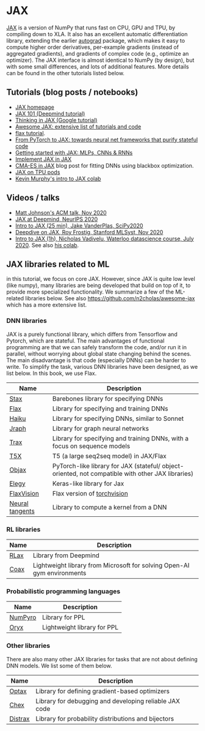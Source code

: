 # JAX 


[JAX](https://github.com/google/jax) is a  version of NumPy that runs fast on CPU, GPU and TPU, by compiling down to XLA. It also has an excellent automatic differentiation library, extending the earlier [autograd](https://github.com/hips/autograd) package, which makes it easy to compute higher order derivatives, per-example gradients (instead of aggregated gradients), and gradients of complex code (e.g., optimize an optimizer).
The JAX interface is almost identical to NumPy (by design), but with some small differences, and lots of additional features.
 More details can be found in the other tutorials listed below.

## Tutorials (blog posts / notebooks)

- [JAX homepage](https://github.com/google/jax)
- [JAX 101 (Deepmind tutorial)](https://jax.readthedocs.io/en/latest/jax-101/index.html)
- [Thinking in JAX (Google tutorial)](https://colab.research.google.com/github/google/jax/blob/master/docs/notebooks/thinking_in_jax.ipynb)
- [Awesome JAX: extensive list of tutorials and code](https://github.com/n2cholas/awesome-jax)
- [flax tutorial](https://flax.readthedocs.io/en/latest/notebooks/jax_for_the_impatient.html).
- [From PyTorch to JAX: towards neural net frameworks that purify stateful code](https://sjmielke.com/jax-purify.htm)
- [Getting started with JAX: MLPs, CNNs & RNNs](https://roberttlange.github.io/posts/2020/03/blog-post-10/)
- [Implement JAX in JAX](https://jax.readthedocs.io/en/latest/autodidax.html)
- [CMA-ES in JAX](https://roberttlange.github.io/posts/2021/02/cma-es-jax/) blog post for fitting DNNs using blackbox optimization.
- [JAX on TPU pods](http://matpalm.com/blog/ymxb_pod_slice/)
- [Kevin Murphy's intro to JAX colab](https://colab.research.google.com/github/probml/pyprobml/blob/master/notebooks/jax_intro.ipynb)

## Videos / talks

- [Matt Johnson's ACM talk, Nov 2020](https://www.youtube.com/watch?v=BzuEGdGHKjc)
- [JAX at Deepmind, NeurIPS 2020](https://www.youtube.com/watch?v=iDxJxIyzSiM)
- [Intro to JAX (25 min), Jake VanderPlas, SciPy2020](https://www.youtube.com/watch?v=z-WSrQDXkuM&t=6s)
- [Deepdive on JAX, Roy Frostig, Stanford MLSyst, Nov 2020](https://www.youtube.com/watch?v=mbUwCPiqZBM)
- [Intro to JAX (1h), Nicholas Vadivelu, Waterloo datascience course, July 2020](https://www.youtube.com/watch?v=QkmKfzxbCLQ&t=2583s). See also [his colab](https://github.com/n2cholas/dsc-workshops/blob/master/JAX_Demo.ipynb).

## JAX libraries related to ML

in this tutorial, we focus on core JAX.
However, since JAX is quite low level (like numpy), many libraries are being developed
that build on top of it, to provide more specialized functionality.
We summarize a few of the ML-related libraries below.
See also https://github.com/n2cholas/awesome-jax which has a more extensive list.

### DNN libraries

JAX is a purely functional library, which differs from Tensorflow and
Pytorch, which are stateful. The main advantages of functional programming
are that  we can safely transform the code, and/or run it in parallel, without worrying about
global state changing behind the scenes. The main disadvantage is that code (especially DNNs) can be harder to write.
To simplify the task, various DNN libraries have been designed, as we list below. In this book, we use Flax.

|Name|Description|
|----|----|
|[Stax](https://github.com/google/jax/blob/master/jax/experimental/stax.py)|Barebones library for specifying DNNs|
|[Flax](https://github.com/google/flax)|Library for specifying and training DNNs|
|[Haiku](https://github.com/deepmind/dm-haiku)|Library for specifying DNNs, similar to Sonnet|
|[Jraph](https://github.com/deepmind/jraph)| Library for graph neural networks|
|[Trax](https://github.com/google/trax)|Library for specifying and training DNNs, with a focus on sequence models|
|[T5X](https://github.com/google-research/google-research/tree/master/flax_models/t5x)|  T5 (a large seq2seq model) in JAX/Flax | 
|[Objax](https://github.com/google/objax)|PyTorch-like library for JAX (stateful/ object-oriented, not compatible with other JAX libraries)|
|[Elegy](https://github.com/poets-ai/elegy)|Keras-like library for Jax|
|[FlaxVision](https://github.com/rolandgvc/flaxvision)|Flax version of [torchvision](https://github.com/pytorch/vision)|
|[Neural tangents](https://github.com/google/neural-tangents)|Library to compute a kernel from a DNN|

### RL libraries

|Name|Description|
|----|----|
|[RLax](https://github.com/deepmind/rlax)|Library from Deepmind|
|[Coax](https://github.com/microsoft/coax)|Lightweight library from Microsoft for solving Open-AI gym environments|

### Probabilistic programming languages


|Name|Description|
|----|----|
|[NumPyro](https://github.com/pyro-ppl/numpyro)|Library for PPL|
|[Oryx](https://github.com/tensorflow/probability/tree/master/spinoffs/oryx)|Lightweight library for PPL|

### Other libraries

There are also many other JAX libraries for tasks that are not about defining DNN models. We list some of them below.

|Name|Description|
|----|----|
|[Optax](https://github.com/deepmind/optax)|Library for defining gradient-based optimizers|
|[Chex](https://github.com/deepmind/chex)|Library for debugging and developing reliable JAX code|
|[Distrax](https://github.com/deepmind/distrax)| Library for probability distributions and bijectors|
